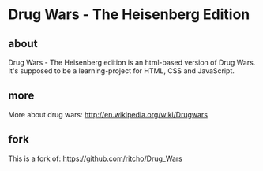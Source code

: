 Drug Wars - The Heisenberg Edition
==============


about
--------------
Drug Wars - The Heisenberg edition is an html-based version of Drug Wars.
It's supposed to be a learning-project for HTML, CSS and JavaScript. 


more
--------------
More about drug wars: http://en.wikipedia.org/wiki/Drugwars


fork
--------------
This is a fork of:  https://github.com/ritcho/Drug_Wars
